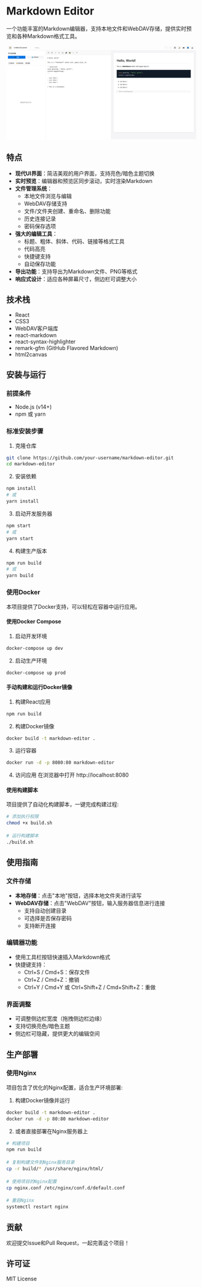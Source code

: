 # Markdown Editor

一个功能丰富的Markdown编辑器，支持本地文件和WebDAV存储，提供实时预览和各种Markdown格式工具。

![Markdown Editor Screenshot](screenshot.png)

## 特点

- **现代UI界面**：简洁美观的用户界面，支持亮色/暗色主题切换
- **实时预览**：编辑器和预览区同步滚动，实时渲染Markdown
- **文件管理系统**：
  - 本地文件浏览与编辑
  - WebDAV存储支持
  - 文件/文件夹创建、重命名、删除功能
  - 历史连接记录
  - 密码保存选项
- **强大的编辑工具**：
  - 标题、粗体、斜体、代码、链接等格式工具
  - 代码高亮
  - 快捷键支持
  - 自动保存功能
- **导出功能**：支持导出为Markdown文件、PNG等格式
- **响应式设计**：适应各种屏幕尺寸，侧边栏可调整大小

## 技术栈

- React
- CSS3
- WebDAV客户端库
- react-markdown
- react-syntax-highlighter
- remark-gfm (GitHub Flavored Markdown)
- html2canvas

## 安装与运行

### 前提条件

- Node.js (v14+)
- npm 或 yarn

### 标准安装步骤

1. 克隆仓库
```bash
git clone https://github.com/your-username/markdown-editor.git
cd markdown-editor
```

2. 安装依赖
```bash
npm install
# 或
yarn install
```

3. 启动开发服务器
```bash
npm start
# 或
yarn start
```

4. 构建生产版本
```bash
npm run build
# 或
yarn build
```

### 使用Docker

本项目提供了Docker支持，可以轻松在容器中运行应用。

#### 使用Docker Compose

1. 启动开发环境
```bash
docker-compose up dev
```

2. 启动生产环境
```bash
docker-compose up prod
```

#### 手动构建和运行Docker镜像

1. 构建React应用
```bash
npm run build
```

2. 构建Docker镜像
```bash
docker build -t markdown-editor .
```

3. 运行容器
```bash
docker run -d -p 8080:80 markdown-editor
```

4. 访问应用
在浏览器中打开 http://localhost:8080

#### 使用构建脚本

项目提供了自动化构建脚本，一键完成构建过程:

```bash
# 添加执行权限
chmod +x build.sh

# 运行构建脚本
./build.sh
```

## 使用指南

### 文件存储

- **本地存储**：点击"本地"按钮，选择本地文件夹进行读写
- **WebDAV存储**：点击"WebDAV"按钮，输入服务器信息进行连接
  - 支持自动创建目录
  - 可选择是否保存密码
  - 支持断开连接

### 编辑器功能

- 使用工具栏按钮快速插入Markdown格式
- 快捷键支持：
  - Ctrl+S / Cmd+S：保存文件
  - Ctrl+Z / Cmd+Z：撤销
  - Ctrl+Y / Cmd+Y 或 Ctrl+Shift+Z / Cmd+Shift+Z：重做

### 界面调整

- 可调整侧边栏宽度（拖拽侧边栏边缘）
- 支持切换亮色/暗色主题
- 侧边栏可隐藏，提供更大的编辑空间

## 生产部署

### 使用Nginx

项目包含了优化的Nginx配置，适合生产环境部署:

1. 构建Docker镜像并运行
```bash
docker build -t markdown-editor .
docker run -d -p 80:80 markdown-editor
```

2. 或者直接部署在Nginx服务器上
```bash
# 构建项目
npm run build

# 复制构建文件到Nginx服务目录
cp -r build/* /usr/share/nginx/html/

# 使用项目的Nginx配置
cp nginx.conf /etc/nginx/conf.d/default.conf

# 重启Nginx
systemctl restart nginx
```

## 贡献

欢迎提交Issue和Pull Request，一起完善这个项目！

## 许可证

MIT License
